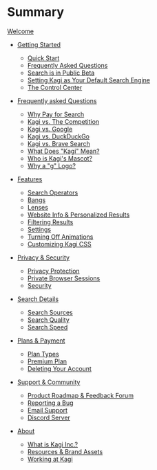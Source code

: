 # Summary

[Welcome](welcome.md)

- [Getting Started]()
	- [Quick Start](./getting-started/quick-start.md)
	- [Frequently Asked Questions](./getting-started/faqs.md)
	- [Search is in Public Beta](./getting-started/public-beta.md)
	- [Setting Kagi as Your Default Search Engine](./getting-started/setting-default.md)
	- [The Control Center](./getting-started/control-center.md)

- [Frequently asked Questions](./why-kagi/why-pay.md)
	- [Why Pay for Search](./why-kagi/why-pay.md)
	- [Kagi vs. The Competition](./why-kagi/kagi-vs-competition.md)
	- [Kagi vs. Google](./why-kagi/kagi-vs-google.md)
	- [Kagi vs. DuckDuckGo](./why-kagi/kagi-vs-duckduckgo.md)
	- [Kagi vs. Brave Search](./why-kagi/kagi-vs-brave.md)
	- [What Does "Kagi" Mean?](./about-kagi/kagi-meaning.md)
	- [Who is Kagi's Mascot?](./about-kagi/kagi-mascot.md)
	- [Why a "g" Logo?](./about-kagi/kagi-logo.md)


- [Features]()
	- [Search Operators](./features/search-operators.md)
	- [Bangs](./features/bangs.md)
	- [Lenses](./features/lenses.md)
	- [Website Info & Personalized Results](./features/website-info-personalized-results.md)
	- [Filtering Results](./features/filtering-results.md)
	- [Settings](./features/settings.md)
	- [Turning Off Animations](./features/turning-off-animations.md)
	- [Customizing Kagi CSS](./features/custom-css.md)

- [Privacy & Security]()
	- [Privacy Protection](./privacy-and-security/privacy-protection.md)
	- [Private Browser Sessions](./privacy-and-security/private-browser-sessions.md)
	- [Security](./privacy-and-security/security.md)

- [Search Details]()
	- [Search Sources](./search-details/search-sources.md)
	- [Search Quality](./search-details/search-quality.md)
	- [Search Speed](./search-details/search-speed.md)

- [Plans & Payment]()
	- [Plan Types](./plans-and-payment/plan-types.md)
	- [Premium Plan](./plans-and-payment/premium-plan.md)
	- [Deleting Your Account](./plans-and-payment/delete-account.md)

- [Support & Community]()
	- [Product Roadmap & Feedback Forum](./support-and-community/roadmap-feedback-forum.md)
	- [Reporting a Bug](./support-and-community/bug-reporting.md)
	- [Email Support](./support-and-community/email-support.md)
	- [Discord Server](./support-and-community/discord-server.md)


- [About]()
	- [What is Kagi Inc.?](./about-kagi/what-is-kagi-inc.md)
	- [Resources & Brand Assets](./about-kagi/kagi-assets.md)
	- [Working at Kagi](./about-kagi/hiring.md)